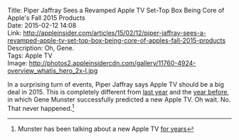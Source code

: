 Title: Piper Jaffray Sees a Revamped Apple TV Set-Top Box Being Core of Apple's Fall 2015 Products  
Date: 2015-02-12 14:08  
Link: http://appleinsider.com/articles/15/02/12/piper-jaffray-sees-a-revamped-apple-tv-set-top-box-being-core-of-apples-fall-2015-products  
Description: Oh, Gene.  
Tags: Apple TV  
Image: http://photos2.appleinsidercdn.com/gallery/11760-4924-overview_whatis_hero_2x-l.jpg  

In a surprising turn of events, Piper Jaffray says Apple TV should be a big deal in 2015. This is completely different from [last year][macrumors] and the [year before][businessinsider], in which Gene Munster successfully predicted a new Apple TV. Oh wait. No. That never happened.[^gm]

[^gm]: Munster has been talking about a new Apple TV [for years][businessinsider 2]

[businessinsider]: http://www.businessinsider.com/no-apple-tv-until-november-2013-says-analyst-gene-munster-2012-11?op=1 "Business Insider: No Apple TV until November 2013"
[businessinsider 2]: http://www.businessinsider.com/munster-why-an-apple-television-is-coming-in-2012-2011-6?op=1 "Business Insider: Apple television coming 2012"
[macrumors]: http://www.macrumors.com/2014/12/17/munster-apple-tv-set-2016/ "MacRumors: 'Gene Munster Still Believes in the Apple Television Set, Thinks 2016 Launch Likely'"